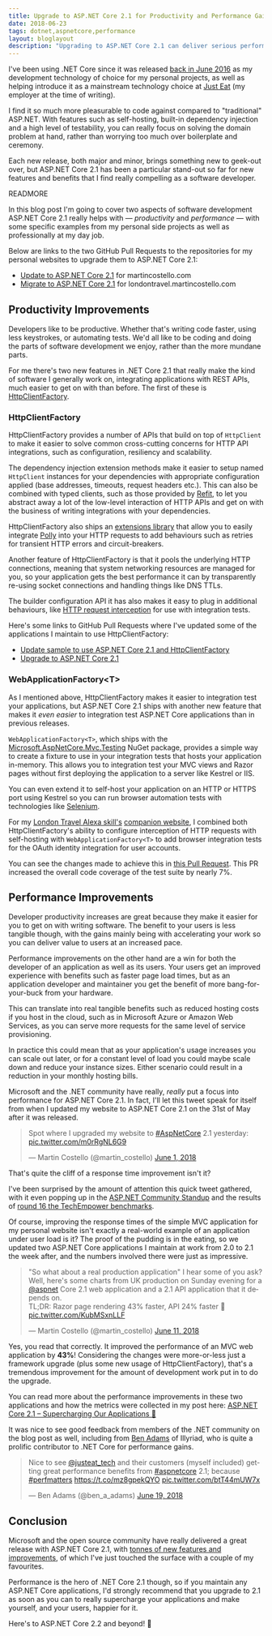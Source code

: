 ```yaml
---
title: Upgrade to ASP.NET Core 2.1 for Productivity and Performance Gains
date: 2018-06-23
tags: dotnet,aspnetcore,performance
layout: bloglayout
description: "Upgrading to ASP.NET Core 2.1 can deliver serious performance improvements to your web applications as well as make you much more productive as a developer."
---
```


I've been using .NET Core since it was released [back in June 2016](https://blogs.msdn.microsoft.com/dotnet/2016/06/27/announcing-net-core-1-0/ "Announcing .NET Core 1.0") as my development technology of choice for my personal projects, as well as helping introduce it as a mainstream technology choice at [Just Eat](https://www.just-eat.com/ "Just Eat global website") (my employer at the time of writing).

I find it so much more pleasurable to code against compared to "traditional" ASP.NET. With features such as self-hosting, built-in dependency injection and a high level of testability, you can really focus on solving the domain problem at hand, rather than worrying too much over boilerplate and ceremony.

Each new release, both major and minor, brings something new to geek-out over, but ASP.NET Core 2.1 has been a particular stand-out so far for new features and benefits that I find really compelling as a software developer.

READMORE

In this blog post I'm going to cover two aspects of software development ASP.NET Core 2.1 really helps with — _productivity_ and _performance_ — with some specific examples from my personal side projects as well as professionally at my day job.

Below are links to the two GitHub Pull Requests to the repositories for my personal websites to upgrade them to ASP.NET Core 2.1:

- [Update to ASP.NET Core 2.1](https://github.com/martincostello/website/pull/211 "Update to ASP.NET Core 2.1") for martincostello.com
- [Migrate to ASP.NET Core 2.1](https://github.com/martincostello/alexa-london-travel-site/pull/178 "Migrate to ASP.NET Core 2.1") for londontravel.martincostello.com

## Productivity Improvements

Developers like to be productive. Whether that's writing code faster, using less keystrokes, or automating tests. We'd all like to be coding and doing the parts of software development we enjoy, rather than the more mundane parts.

For me there's two new features in .NET Core 2.1 that really make the kind of software I generally work on, integrating applications with REST APIs, much easier to get on with than before. The first of these is [HttpClientFactory](https://github.com/aspnet/HttpClientFactory "aspnet/HttpClientFactory on GitHub.com").

### HttpClientFactory

HttpClientFactory provides a number of APIs that build on top of `HttpClient` to make it easier to solve common cross-cutting concerns for HTTP API integrations, such as configuration, resiliency and scalability.

The dependency injection extension methods make it easier to setup named `HttpClient` instances for your dependencies with appropriate configuration applied (base addresses, timeouts, request headers etc.). This can also be combined with typed clients, such as those provided by [Refit](https://github.com/reactiveui/refit "Refit on GitHub.com"), to let you abstract away a lot of the low-level interaction of HTTP APIs and get on with the business of writing integrations with your dependencies.

HttpClientFactory also ships an [extensions library](https://www.nuget.org/packages/Microsoft.Extensions.Http.Polly/ "Microsoft.Extensions.Http.Polly on nuget.org") that allow you to easily integrate [Polly](https://github.com/App-vNext/Polly "Polly on GitHub.com") into your HTTP requests to add behaviours such as retries for transient HTTP errors and circuit-breakers.

Another feature of HttpClientFactory is that it pools the underlying HTTP connections, meaning that system networking resources are managed for you, so your application gets the best performance it can by transparently re-using socket connections and handling things like DNS TTLs.

The builder configuration API it has also makes it easy to plug in additional behaviours, like [HTTP request interception](https://github.com/justeat/httpclient-interception/tree/master/samples#httpclient-interception-samples "httpclient-interception samples on GitHub.com") for use with integration tests.

Here's some links to GitHub Pull Requests where I've updated some of the applications I maintain to use HttpClientFactory:

- [Update sample to use ASP.NET Core 2.1 and HttpClientFactory](https://github.com/justeat/httpclient-interception/pull/23 "Update sample to use ASP.NET Core 2.1 and HttpClientFactory for JustEat.HttpClientInterception")
- [Upgrade to ASP.NET Core 2.1](https://github.com/justeat/ApplePayJSSample/pull/27 "Upgrade to ASP.NET Core 2.1 for Apple Pay JS Sample code")

### WebApplicationFactory&lt;T&gt;

As I mentioned above, HttpClientFactory makes it easier to integration test your applications, but ASP.NET Core 2.1 ships with another new feature that makes it _even easier_ to integration test ASP.NET Core applications than in previous releases.

`WebApplicationFactory<T>`, which ships with the [Microsoft.AspNetCore.Mvc.Testing](https://www.nuget.org/packages/Microsoft.AspNetCore.Mvc.Testing/ "Microsoft.AspNetCore.Mvc.Testing on NuGet.org") NuGet package, provides a simple way to create a fixture to use in your integration tests that hosts your application in-memory. This allows you to integration test your MVC views and Razor pages without first deploying the application to a server like Kestrel or IIS.

You can even extend it to self-host your application on an HTTP or HTTPS port using Kestrel so you can run browser automation tests with technologies like [Selenium](https://github.com/SeleniumHQ/selenium "Selenium on GitHub.com").

For my [London Travel Alexa skill's](https://www.amazon.co.uk/dp/B01NB0T86R "London Travel on amazon.co.uk") [companion website](https://londontravel.martincostello.com/ "London Travel companion website"), I combined both HttpClientFactory's ability to configure interception of HTTP requests with self-hosting with `WebApplicationFactory<T>` to add browser integration tests for the OAuth identity integration for user accounts.

You can see the changes made to achieve this in [this Pull Request](https://github.com/martincostello/alexa-london-travel-site/pull/186 "Integrate HttpClientFactory for my Alexa skill companion website"). This PR increased the overall code coverage of the test suite by nearly 7%.

## Performance Improvements

Developer productivity increases are great because they make it easier for you to get on with writing software. The benefit to your users is less tangible though, with the gains mainly being with accelerating your work so you can deliver value to users at an increased pace.

Performance improvements on the other hand are a win for both the developer of an application as well as its users. Your users get an improved experience with benefits such as faster page load times, but as an application developer and maintainer you get the benefit of more bang-for-your-buck from your hardware.

This can translate into real tangible benefits such as reduced hosting costs if you host in the cloud, such as in Microsoft Azure or Amazon Web Services, as you can serve more requests for the same level of service provisioning.

In practice this could mean that as your application's usage increases you can scale out later, or for a constant level of load you could maybe scale down and reduce your instance sizes. Either scenario could result in a reduction in your monthly hosting bills.

Microsoft and the .NET community have really, _really_ put a focus into performance for ASP.NET Core 2.1. In fact, I'll let this tweet speak for itself from when I updated my website to ASP.NET Core 2.1 on the 31st of May after it was released.

<blockquote class="twitter-tweet" data-lang="en"><p lang="en" dir="ltr">Spot where I upgraded my website to <a href="https://twitter.com/hashtag/AspNetCore?src=hash&amp;ref_src=twsrc%5Etfw">#AspNetCore</a> 2.1 yesterday: <a href="https://t.co/m0rRgNL6G9">pic.twitter.com/m0rRgNL6G9</a></p>&mdash; Martin Costello (@martin_costello) <a href="https://twitter.com/martin_costello/status/1002463054511136768?ref_src=twsrc%5Etfw">June 1, 2018</a></blockquote>
<script async src="https://platform.twitter.com/widgets.js" charset="utf-8"></script>

That's quite the cliff of a response time improvement isn't it?

I've been surprised by the amount of attention this quick tweet gathered, with it even popping up in the [ASP.NET Community Standup](https://youtu.be/LCV-JNOkZC4?t=15m16s "ASP.NET Community Standup - June 5, 2018 - ASP.NET Core 2.1 Release Party @15:16") and the results of [round 16 the TechEmpower benchmarks](https://www.techempower.com/blog/2018/06/06/framework-benchmarks-round-16/ "
June 6, 2018
Framework Benchmarks Round 16").

Of course, improving the response times of the simple MVC application for my personal website isn't exactly a real-world example of an application under user load is it? The proof of the pudding is in the eating, so we updated two ASP.NET Core applications I maintain at work from 2.0 to 2.1 the week after, and the numbers involved there were just as impressive.

<blockquote class="twitter-tweet" data-conversation="none" data-lang="en"><p lang="en" dir="ltr">&quot;So what about a real production application&quot; I hear some of you ask? Well, here&#39;s some charts from UK production on Sunday evening for a <a href="https://twitter.com/aspnet?ref_src=twsrc%5Etfw">@aspnet</a> Core 2.1 web application and a 2.1 API application that it depends on.<br>TL;DR: Razor page rendering 43% faster, API 24% faster 🚀 <a href="https://t.co/KubMSxnLLF">pic.twitter.com/KubMSxnLLF</a></p>&mdash; Martin Costello (@martin_costello) <a href="https://twitter.com/martin_costello/status/1006177524848713728?ref_src=twsrc%5Etfw">June 11, 2018</a></blockquote>
<script async src="https://platform.twitter.com/widgets.js" charset="utf-8"></script>

Yes, you read that correctly. It improved the performance of an MVC web application by **43%**! Considering the changes were more-or-less just a framework upgrade (plus some new usage of HttpClientFactory), that's a tremendous improvement for the amount of development work put in to do the upgrade.

You can read more about the performance improvements in these two applications and how the metrics were collected in my post here: [ASP.NET Core 2.1 – Supercharging Our Applications 🚀](https://blog.martincostello.com/aspnet-core-21-supercharging-our-applications/ "ASP.NET Core 2.1 – Supercharging Our Applications")

It was nice to see good feedback from members of the .NET community on the blog post as well, including from [Ben Adams](https://twitter.com/ben_a_adams "Ben Adams on Twitter") of Illyriad, who is quite a prolific contributor to .NET Core for performance gains.

<blockquote class="twitter-tweet" data-lang="en"><p lang="en" dir="ltr">Nice to see <a href="https://twitter.com/justeat_tech?ref_src=twsrc%5Etfw">@justeat_tech</a> and their customers (myself included) getting great performance benefits from <a href="https://twitter.com/hashtag/aspnetcore?src=hash&amp;ref_src=twsrc%5Etfw">#aspnetcore</a> 2.1; because <a href="https://twitter.com/hashtag/perfmatters?src=hash&amp;ref_src=twsrc%5Etfw">#perfmatters</a> <a href="https://t.co/mz8gpekQYO">https://t.co/mz8gpekQYO</a> <a href="https://t.co/btT44mUW7x">pic.twitter.com/btT44mUW7x</a></p>&mdash; Ben Adams (@ben_a_adams) <a href="https://twitter.com/ben_a_adams/status/1009158831732125697?ref_src=twsrc%5Etfw">June 19, 2018</a></blockquote>
<script async src="https://platform.twitter.com/widgets.js" charset="utf-8"></script>

## Conclusion

Microsoft and the open source community have really delivered a great release with ASP.NET Core 2.1, with [tonnes of new features and improvements](https://github.com/dotnet/core/blob/master/release-notes/2.1/2.1.0.md ".NET Core 2.1 Release Notes on GitHub.com"), of which I've just touched the surface with a couple of my favourites.

Performance is the hero of .NET Core 2.1 though, so if you maintain any ASP.NET Core applications, I'd strongly recommend that you upgrade to 2.1 as soon as you can to really supercharge your applications and make yourself, and your users, happier for it.

Here's to ASP.NET Core 2.2 and beyond! 🚀
